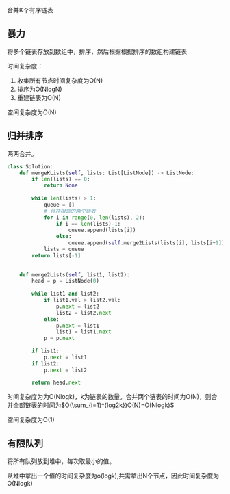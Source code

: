 合并K个有序链表

## 暴力

将多个链表存放到数组中，排序，然后根据根据排序的数组构建链表

时间复杂度：

1. 收集所有节点时间复杂度为O(N)
2. 排序为O(NlogN)
3. 重建链表为O(N)

空间复杂度为O(N)

## 归并排序

两两合并。

~~~python
class Solution:
    def mergeKLists(self, lists: List[ListNode]) -> ListNode:
        if len(lists) == 0:
            return None
        
        while len(lists) > 1:
            queue = []
            # 合并相邻的两个链表
            for i in range(0, len(lists), 2):
                if i == len(lists)-1:
                    queue.append(lists[i])
                else:
                    queue.append(self.merge2Lists(lists[i], lists[i+1]))
            lists = queue
        return lists[-1]
    
    
    def merge2Lists(self, list1, list2):
        head = p = ListNode(0)
        
        while list1 and list2:
            if list1.val > list2.val:
                p.next = list2
                list2 = list2.next
            else:
                p.next = list1
                list1 = list1.next
            p = p.next
            
        if list1:
            p.next = list1
        if list2:
            p.next = list2
            
        return head.next
~~~

时间复杂度为为O(Nlogk)，k为链表的数量。合并两个链表的时间为O(N)，则合并全部链表的时间为$O(\sum_{i=1}^{log2k})O(N)=O(Nlogk)$

空间复杂度为O(1)

## 有限队列

将所有队列放到堆中，每次取最小的值。

从堆中拿出一个值的时间复杂度为o(logk),共需拿出N个节点，因此时间复杂度为O(Nlogk)

